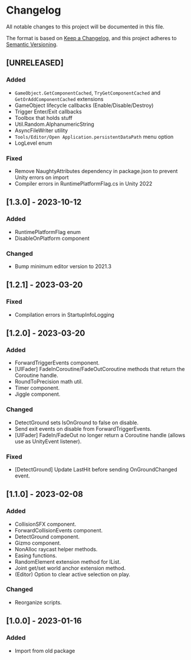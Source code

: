 # Changelog

All notable changes to this project will be documented in this file.

The format is based on [Keep a Changelog](https://keepachangelog.com/en/1.0.0/),
and this project adheres to [Semantic Versioning](https://semver.org/spec/v2.0.0.html).

## [UNRELEASED]

### Added

- `GameObject.GetComponentCached`, `TryGetComponentCached` and `GetOrAddComponentCached` extensions
- GameObject lifecycle callbacks (Enable/Disable/Destroy)
- Trigger Enter/Exit callbacks
- Toolbox that holds stuff
- Util.Random.AlphanumericString
- AsyncFileWriter utility
- `Tools/Editor/Open Application.persistentDataPath` menu option
- LogLevel enum

### Fixed

- Remove NaughtyAttributes dependency in package.json to prevent Unity errors on import
- Compiler errors in RuntimePlatformFlag.cs in Unity 2022

## [1.3.0] - 2023-10-12

### Added

- RuntimePlatformFlag enum
- DisableOnPlatform component

### Changed

- Bump minimum editor version to 2021.3

## [1.2.1] - 2023-03-20

### Fixed

- Compilation errors in StartupInfoLogging

## [1.2.0] - 2023-03-20

### Added

- ForwardTriggerEvents component.
- [UIFader] FadeInCoroutine/FadeOutCoroutine methods that return the Coroutine handle.
- RoundToPrecision math util.
- Timer component.
- Jiggle component.

### Changed

- DetectGround sets IsOnGround to false on disable.
- Send exit events on disable from ForwardTriggerEvents.
- [UIFader] FadeIn/FadeOut no longer return a Coroutine handle (allows use as UnityEvent listener).

### Fixed

- [DetectGround] Update LastHit before sending OnGroundChanged event.

## [1.1.0] - 2023-02-08

### Added

- CollisionSFX component.
- ForwardCollisionEvents component.
- DetectGround component.
- Gizmo component.
- NonAlloc raycast helper methods.
- Easing functions.
- RandomElement extension method for IList.
- Joint get/set world anchor extension method.
- (Editor) Option to clear active selection on play.

### Changed

- Reorganize scripts.

## [1.0.0] - 2023-01-16

### Added

- Import from old package
